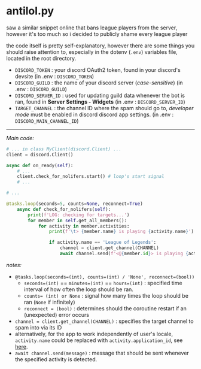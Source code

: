 # antilol.py
  
saw a similar snippet online that bans league players from the server, however it's too much so i decided to publicly shame every league player
  
the code itself is pretty self-explanatory, however there are some things you should raise attention to, especially in the dotenv (`.env`) variables file, located in the root directory.

- `DISCORD_TOKEN` : your discord OAuth2 token, found in your discord's devsite (in .env : `DISCORD_TOKEN`)
- `DISCORD_GUILD` : the name of your discord server (*case-sensitive*) (in .env : `DISCORD_GUILD`)
- `DISCORD_SERVER_ID` : used for updating guild data whenever the bot is ran, found in **Server Settings - Widgets** (in .env : `DISCORD_SERVER_ID`)
- `TARGET_CHANNEL` : the channel ID where the spam should go to, *developer mode* must be enabled in discord discord app settings. (in .env : `DISCORD_MAIN_CHANNEL_ID`)

___

*Main code:*

```py
# ... in class MyClient(discord.Client) ...
client = discord.Client()

async def on_ready(self):
    # ...
    client.check_for_nolifers.start() # loop's start signal
    # ...

# ...

@tasks.loop(seconds=5, counts=None, reconnect=True)
    async def check_for_nolifers(self):
        print(f'LOG: checking for targets...')
        for member in self.get_all_members():
            for activity in member.activities:
                print(f'\t> {member.name} is playing {activity.name}')

                if activity.name == 'League of Legends':
                    channel = client.get_channel(CHANNEL)
                    await channel.send(f'<@{member.id}> is playing {activity.name} lol @everyone')
```

*notes:*  

- `@tasks.loop(seconds=(int), counts=(int) / 'None', reconnect=(bool))`  
  - `seconds=(int)` == `minutes=(int)` == `hours=(int)` : specified time interval of how often the loop should be ran.  
  - `counts= (int) or None` : signal how many times the loop should be ran (`None` if infinitely)
  - `reconnect = (bool)` : determines should the coroutine restart if an (unexpected) error occurs
- `channel = client.get_channel(CHANNEL)` : specifies the target channel to spam into via its ID  
- alternatively, for the app to work independently of user's locale, `activity.name` could be replaced with `activity.application_id`, see [here](https://discordpy.readthedocs.io/en/stable/api.html#activity).  
- `await channel.send(message)` : message that should be sent whenever the specified activity is detected.
